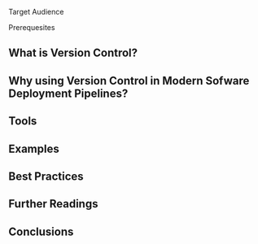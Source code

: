 Target Audience

Prerequesites

## What is Version Control?


## Why using Version Control in Modern Sofware Deployment Pipelines?


## Tools


## Examples


## Best Practices


## Further Readings


## Conclusions
